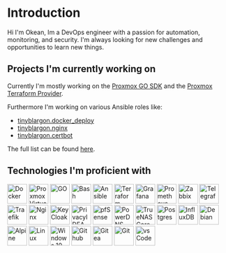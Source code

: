 # Introduction

Hi I'm Okean, Im a DevOps engineer with a passion for automation, monitoring, and security. I'm always looking for new challenges and opportunities to learn new things.

## Projects I'm currently working on

Currently I'm mostly working on the [Proxmox GO SDK](https://github.com/Telmate/proxmox-api-go) and the [Proxmox Terraform Provider](https://github.com/Telmate/terraform-provider-proxmox).

Furthermore I'm working on various Ansible roles like:

- [tinyblargon.docker_deploy](https://github.com/Tinyblargon/ansible-role-docker-deploy)
- [tinyblargon.nginx](https://github.com/Tinyblargon/ansible-role-nginx)
- [tinyblargon.certbot](https://github.com/Tinyblargon/ansible-role-certbot)

The full list can be found [here](ansible.md).

## Technologies I'm proficient with

<!-- sadly there is no way to limit the size with markdown -->
<div>
<img src="https://raw.githubusercontent.com/homarr-labs/dashboard-icons/refs/heads/main/svg/docker.svg" alt="Docker" width="45" height="45"/>
<img src="https://raw.githubusercontent.com/homarr-labs/dashboard-icons/refs/heads/main/svg/proxmox.svg" alt="Proxmox Virtual Environment" width="45" height="45"/>
<img src="https://raw.githubusercontent.com/homarr-labs/dashboard-icons/refs/heads/main/svg/go.svg" alt="GO" width="45" height="45"/>
<img src="https://raw.githubusercontent.com/odb/official-bash-logo/master/assets/Logos/Icons/SVG/512x512.svg" alt="Bash" width="45" height="45"/>
<img src="https://raw.githubusercontent.com/homarr-labs/dashboard-icons/refs/heads/main/svg/ansible.svg" alt="Ansible" width="45" height="45"/>
<img src="https://raw.githubusercontent.com/homarr-labs/dashboard-icons/refs/heads/main/svg/terraform.svg" alt="Terraform" width="45" height="45"/>
<img src="https://raw.githubusercontent.com/homarr-labs/dashboard-icons/refs/heads/main/svg/grafana.svg" alt="Grafana" width="45" height="45"/>
<img src="https://raw.githubusercontent.com/homarr-labs/dashboard-icons/refs/heads/main/svg/prometheus.svg" alt="Prometheus" width="45" height="45"/>
<img src="https://raw.githubusercontent.com/homarr-labs/dashboard-icons/refs/heads/main/svg/zabbix.svg" alt="Zabbix" width="45" height="45"/>
<img src="https://raw.githubusercontent.com/homarr-labs/dashboard-icons/refs/heads/main/svg/telegraf.svg" alt="Telegraf" width="45" height="45"/>
<img src="https://raw.githubusercontent.com/homarr-labs/dashboard-icons/refs/heads/main/svg/traefik.svg" alt="Traefik" width="45" height="45"/>
<img src="https://raw.githubusercontent.com/homarr-labs/dashboard-icons/refs/heads/main/svg/nginx.svg" alt="Nginx" width="45" height="45"/>
<img src="https://raw.githubusercontent.com/homarr-labs/dashboard-icons/refs/heads/main/svg/keycloak.svg" alt="KeyCloak" width="45" height="45"/>
<img src="https://raw.githubusercontent.com/homarr-labs/dashboard-icons/refs/heads/main/svg/privacyidea.svg" alt="PrivacyIDEA" width="45" height="45"/>
<img src="https://raw.githubusercontent.com/homarr-labs/dashboard-icons/refs/heads/main/svg/pfsense.svg" alt="pfSense" width="45" height="45"/>
<img src="https://raw.githubusercontent.com/homarr-labs/dashboard-icons/refs/heads/main/svg/powerdns.svg" alt="PowerDNS" width="45" height="45"/>
<img src="https://raw.githubusercontent.com/homarr-labs/dashboard-icons/refs/heads/main/svg/truenas-core.svg" alt="TrueNAS Core" width="45" height="45"/>
<img src="https://raw.githubusercontent.com/homarr-labs/dashboard-icons/refs/heads/main/svg/postgres.svg" alt="Postgres" width="45" height="45"/>
<img src="https://raw.githubusercontent.com/homarr-labs/dashboard-icons/refs/heads/main/svg/influxdb.svg" alt="InfluxDB" width="45" height="45"/>
<img src="https://raw.githubusercontent.com/homarr-labs/dashboard-icons/refs/heads/main/svg/debian-linux.svg" alt="Debian" width="45" height="45"/>
<img src="https://raw.githubusercontent.com/homarr-labs/dashboard-icons/refs/heads/main/svg/alpine-linux.svg" alt="Alpine" width="45" height="45"/>
<img src="https://raw.githubusercontent.com/homarr-labs/dashboard-icons/refs/heads/main/svg/linux.svg" alt="Linux" width="45" height="45"/>
<img src="https://raw.githubusercontent.com/homarr-labs/dashboard-icons/refs/heads/main/svg/windows-10.svg" alt="Windows 10" width="45" height="45"/>
<img src="https://raw.githubusercontent.com/homarr-labs/dashboard-icons/refs/heads/main/svg/github.svg" alt="Github" width="45" height="45"/>
<img src="https://raw.githubusercontent.com/homarr-labs/dashboard-icons/refs/heads/main/svg/gitea.svg" alt="Gitea" width="45" height="45"/>
<img src="https://raw.githubusercontent.com/homarr-labs/dashboard-icons/refs/heads/main/svg/git.svg" alt="Git" width="45" height="45"/>
<img src="https://raw.githubusercontent.com/homarr-labs/dashboard-icons/refs/heads/main/svg/vscode.svg" alt="vsCode" width="45" height="45"/>
<div/>
